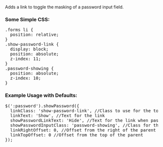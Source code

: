 Adds a link to toggle the masking of a password input field.

### Some Simple CSS:
<pre>.forms li {
  position: relative;
}
.show-password-link {
  display: block;
  position: absolute;
  z-index: 11;
}
.password-showing {
  position: absolute;
  z-index: 10;
}</pre>

### Example Usage with Defaults:
<pre>$(':password').showPassword({
  linkClass: 'show-password-link', //Class to use for the toggle link
  linkText: 'Show', //Text for the link
  showPasswordLinkText: 'Hide', //Text for the link when password is not masked
  showPasswordInputClass: 'password-showing', //Class for the text input that will show the password
  linkRightOffset: 0, //Offset from the right of the parent
  linkTopOffset: 0 //Offset from the top of the parent
});</pre>
